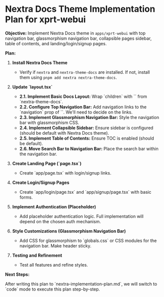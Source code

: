 # Nextra Docs Theme Implementation Plan for xprt-webui

**Objective:** Implement Nextra Docs theme in `apps/xprt-webui` with top navigation bar, glassmorphism navigation bar, collapsible pages sidebar, table of contents, and landing/login/signup pages.

**Plan:**

1.  **Install Nextra Docs Theme**
    *   Verify if `nextra` and `nextra-theme-docs` are installed. If not, install them using `pnpm add nextra nextra-theme-docs`.

2.  **Update \`layout.tsx\`**
    *   **2.1. Implement Basic Docs Layout:** Wrap \`children\` with \`<Layout>\` from \`nextra-theme-docs\`.
    *   **2.2. Configure Top Navigation Bar:** Add navigation links to the \`navigation\` prop of \`<Layout>\`. We'll need to decide on the links.
    *   **2.3. Implement Glassmorphism Navigation Bar:** Style the navigation bar with glassmorphism CSS.
    *   **2.4. Implement Collapsible Sidebar:** Ensure sidebar is configured (should be default with Nextra Docs theme).
    *   **2.5. Implement Table of Contents:** Ensure TOC is enabled (should be default).
    *   **2.6. Move Search Bar to Navigation Bar:** Place the search bar within the navigation bar.

3.  **Create Landing Page (\`page.tsx\`)**
    *   Create \`app/page.tsx\` with login/signup links.

4.  **Create Login/Signup Pages**
    *   Create \`app/login/page.tsx\` and \`app/signup/page.tsx\` with basic forms.

5.  **Implement Authentication (Placeholder)**
    *   Add placeholder authentication logic. Full implementation will depend on the chosen auth mechanism.

6.  **Style Customizations (Glassmorphism Navigation Bar)**
    *   Add CSS for glassmorphism to \`globals.css\` or CSS modules for the navigation bar. Make header sticky.

7.  **Testing and Refinement**
    *   Test all features and refine styles.

**Next Steps:**

After writing this plan to \`nextra-implementation-plan.md\`, we will switch to \`code\` mode to execute this plan step-by-step.